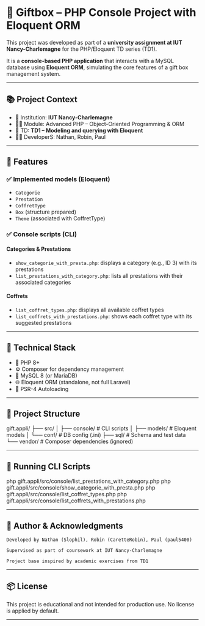 # 🎁 Giftbox – PHP Console Project with Eloquent ORM

This project was developed as part of a **university assignment at IUT Nancy-Charlemagne** for the PHP/Eloquent TD series (TD1).

It is a **console-based PHP application** that interacts with a MySQL database using **Eloquent ORM**, simulating the core features of a gift box management system.

---

## 📚 Project Context

- 📍 Institution: **IUT Nancy-Charlemagne**
- 🧑‍🏫 Module: Advanced PHP – Object-Oriented Programming & ORM
- 📘 TD: **TD1 – Modeling and querying with Eloquent**
- 🧑‍💻 DeveloperS: Nathan, Robin, Paul

---

## 🚀 Features

### ✅ Implemented models (Eloquent)

- `Categorie`
- `Prestation`
- `CoffretType`
- `Box` (structure prepared)
- `Theme` (associated with CoffretType)

### ✅ Console scripts (CLI)

#### Categories & Prestations
- `show_categorie_with_presta.php`: displays a category (e.g., ID 3) with its prestations
- `list_prestations_with_category.php`: lists all prestations with their associated categories

#### Coffrets
- `list_coffret_types.php`: displays all available coffret types
- `list_coffrets_with_prestations.php`: shows each coffret type with its suggested prestations

---

## 🧩 Technical Stack

- 🐘 PHP 8+
- ⚙️ Composer for dependency management
- 💾 MySQL 8 (or MariaDB)
- 🌐 Eloquent ORM (standalone, not full Laravel)
- 🔁 PSR-4 Autoloading

---

## 📂 Project Structure

gift.appli/
├── src/
│ ├── console/ # CLI scripts
│ ├── models/ # Eloquent models
│ └── conf/ # DB config (.ini)
├── sql/ # Schema and test data
└── vendor/ # Composer dependencies (ignored)

---

## 🧪 Running CLI Scripts

php gift.appli/src/console/list_prestations_with_category.php
php gift.appli/src/console/show_categorie_with_presta.php
php gift.appli/src/console/list_coffret_types.php
php gift.appli/src/console/list_coffrets_with_prestations.php

---

## 📄 Author & Acknowledgments

    Developed by Nathan (Slophil), Robin (CaretteRobin), Paul (paul5400)

    Supervised as part of coursework at IUT Nancy-Charlemagne

    Project base inspired by academic exercises from TD1

--- 

## 📦 License

This project is educational and not intended for production use. No license is applied by default.

---

